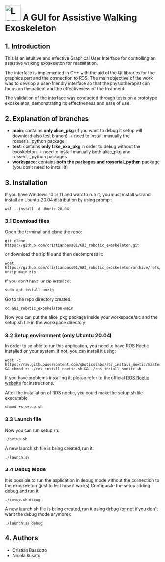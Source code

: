 # <img src="https://github.com/cristianbass01/GUI_robotic_exoskeleton/assets/72708597/bb79ef7b-30f0-4e3a-9ffb-870d1a9cd80b" alt="Logo" width="50" height="50"> A GUI for Assistive Walking Exoskeleton
## 1. Introduction
This is an intuitive and effective Graphical User Interface for controlling an assistive walking exoskeleton for reabilitation. 

The interface is implemented in C++ with the aid of the Qt libraries for the graphics part and the connection to ROS. The main objective of the work was to develop a user-friendly interface so that the physiotherapist can focus on the patient and the effectiveness of the treatment. 

The validation of the interface was conducted through tests on a prototype exoskeleton, demonstrating its effectiveness and ease of use. 

## 2. Explanation of branches
- **main**: contains **only alice_pkg** (if you want to debug it setup will download also test branch) -> need to install manually the rosserial_python package
- **test**: contains **only fake_exo_pkg** in order to debug without the exoskeleton -> need to install manually both alice_pkg and rosserial_python packages
- **workspace**: contains **both the packages and rosserial_python** package (you don't need to install it)

## 3. Installation
If you have Windows 10 or 11 and want to run it, you must install wsl and install an Ubuntu-20.04 distribution by using prompt:
```
wsl --install -d Ubuntu-20.04
```
### 3.1 Download files
Open the terminal and clone the repo:
```
git clone https://github.com/cristianbass01/GUI_robotic_exoskeleton.git
```
or download the zip file and then decompress it:

```
wget https://github.com/cristianbass01/GUI_robotic_exoskeleton/archive/refs/heads/main.zip
unzip main.zip
```
If you don't have unzip installed:
```
sudo apt install unzip
```
Go to the repo directory created:
```
cd GUI_robotic_exoskeleton-main
```
Now you can put the alice_pkg package inside your workspace/src and the setup.sh file in the workspace directory

### 3.2 Setup environment (only Ubuntu 20.04)
In order to be able to run this application, you need to have ROS Noetic installed on your system.
If not, you can install it using:
```
wget -c https://raw.githubusercontent.com/qboticslabs/ros_install_noetic/master/ros_install_noetic.sh && chmod +x ./ros_install_noetic.sh && ./ros_install_noetic.sh
```
If you have problems installing it, please refer to the official [ROS Noetic website](http://wiki.ros.org/noetic/Installation) for instructions.

After the installation of ROS noetic, you could make the setup.sh file executable:
```
chmod +x setup.sh
```

### 3.3 Launch file  
Now you can run setup.sh:
```
./setup.sh
```

A new launch.sh file is being created, run it:
```
./launch.sh
```

### 3.4 Debug Mode
It is possible to run the application in debug mode without the connection to the exoskeleton (just to test how it works)
Configurate the setup adding debug and run it:
```
./setup.sh debug
```

A new launch.sh file is being created, run it using debug (or not if you don't want the debug mode anymore):
```
./launch.sh debug
```

## 4. Authors
- Cristian Bassotto
- Nicola Busato
